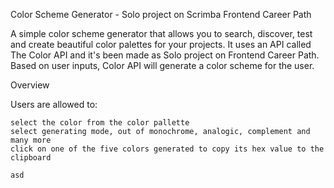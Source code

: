 Color Scheme Generator - Solo project on Scrimba Frontend Career Path

A simple color scheme generator that allows you to search, discover, test and create beautiful color palettes for your projects. It uses an API called The Color API and it's been made as Solo project on Frontend Career Path. Based on user inputs, Color API will generate a color scheme for the user.

Overview

Users are allowed to:

    select the color from the color pallette
    select generating mode, out of monochrome, analogic, complement and many more
    click on one of the five colors generated to copy its hex value to the clipboard

    asd
